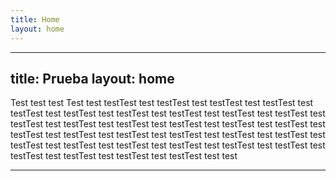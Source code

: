 ```yaml
---
title: Home
layout: home
---
```


---
title: Prueba
layout: home
---

Test test test Test test testTest test testTest test testTest test testTest test testTest test testTest test testTest test testTest test testTest test testTest test testTest test testTest test testTest test testTest test testTest test testTest test testTest test testTest test testTest test testTest test testTest test testTest test testTest test testTest test testTest test testTest test testTest test testTest test testTest test testTest test testTest test testTest test test

----

[^1]: [It can take up to 10 minutes for changes to your site to publish after you push the changes to GitHub](https://docs.github.com/en/pages/setting-up-a-github-pages-site-with-jekyll/creating-a-github-pages-site-with-jekyll#creating-your-site).

[Just the Docs]: https://just-the-docs.github.io/just-the-docs/
[GitHub Pages]: https://docs.github.com/en/pages
[README]: https://github.com/just-the-docs/just-the-docs-template/blob/main/README.md
[Jekyll]: https://jekyllrb.com
[GitHub Pages / Actions workflow]: https://github.blog/changelog/2022-07-27-github-pages-custom-github-actions-workflows-beta/
[use this template]: https://github.com/just-the-docs/just-the-docs-template/generate
